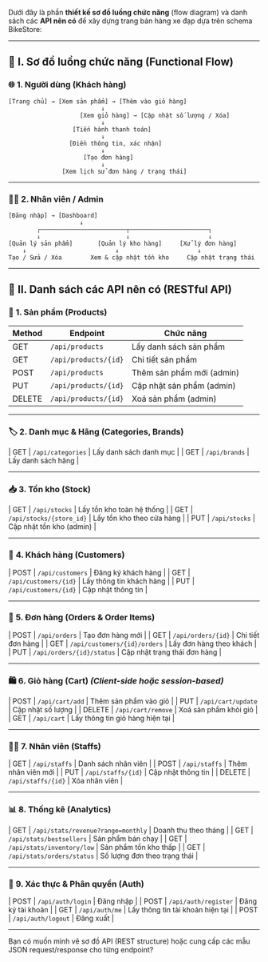 Dưới đây là phần **thiết kế sơ đồ luồng chức năng** (flow diagram) và danh sách các **API nên có** để xây dựng trang bán hàng xe đạp dựa trên schema BikeStore:

---

## 🧭 **I. Sơ đồ luồng chức năng (Functional Flow)**

### 🌐 1. Người dùng (Khách hàng)

```
[Trang chủ] → [Xem sản phẩm] → [Thêm vào giỏ hàng]
                          ↓
                    [Xem giỏ hàng] → [Cập nhật số lượng / Xóa]
                          ↓
                  [Tiến hành thanh toán]
                          ↓
                 [Điền thông tin, xác nhận]
                          ↓
                     [Tạo đơn hàng]
                          ↓
               [Xem lịch sử đơn hàng / trạng thái]
```

---

### 🧑‍💼 2. Nhân viên / Admin

```
[Đăng nhập] → [Dashboard]
                    ↓
        ┌────────────────────────┬──────────────────────┐
        ↓                        ↓                      ↓
[Quản lý sản phẩm]       [Quản lý kho hàng]     [Xử lý đơn hàng]
    ↓                         ↓                      ↓
Tạo / Sửa / Xóa        Xem & cập nhật tồn kho     Cập nhật trạng thái
```

---

## 🔌 **II. Danh sách các API nên có (RESTful API)**

### 🛒 **1. Sản phẩm (Products)**

| Method | Endpoint             | Chức năng                 |
| ------ | -------------------- | ------------------------- |
| GET    | `/api/products`      | Lấy danh sách sản phẩm    |
| GET    | `/api/products/{id}` | Chi tiết sản phẩm         |
| POST   | `/api/products`      | Thêm sản phẩm mới (admin) |
| PUT    | `/api/products/{id}` | Cập nhật sản phẩm (admin) |
| DELETE | `/api/products/{id}` | Xoá sản phẩm (admin)      |

---

### 🏷️ **2. Danh mục & Hãng (Categories, Brands)**

\| GET    | `/api/categories`         | Lấy danh sách danh mục          |
\| GET    | `/api/brands`             | Lấy danh sách hãng              |

---

### 📥 **3. Tồn kho (Stock)**

\| GET    | `/api/stocks`             | Lấy tồn kho toàn hệ thống       |
\| GET    | `/api/stocks/{store_id}` | Lấy tồn kho theo cửa hàng       |
\| PUT    | `/api/stocks`            | Cập nhật tồn kho (admin)        |

---

### 🧑 **4. Khách hàng (Customers)**

\| POST   | `/api/customers`          | Đăng ký khách hàng              |
\| GET    | `/api/customers/{id}`     | Lấy thông tin khách hàng        |
\| PUT    | `/api/customers/{id}`     | Cập nhật thông tin              |

---

### 🧾 **5. Đơn hàng (Orders & Order Items)**

\| POST   | `/api/orders`             | Tạo đơn hàng mới                |
\| GET    | `/api/orders/{id}`        | Chi tiết đơn hàng               |
\| GET    | `/api/customers/{id}/orders` | Lấy đơn hàng theo khách       |
\| PUT    | `/api/orders/{id}/status` | Cập nhật trạng thái đơn hàng    |

---

### 🛍️ **6. Giỏ hàng (Cart)** *(Client-side hoặc session-based)*

\| POST   | `/api/cart/add`           | Thêm sản phẩm vào giỏ           |
\| PUT    | `/api/cart/update`        | Cập nhật số lượng               |
\| DELETE | `/api/cart/remove`        | Xoá sản phẩm khỏi giỏ           |
\| GET    | `/api/cart`               | Lấy thông tin giỏ hàng hiện tại |

---

### 🧑‍💼 **7. Nhân viên (Staffs)**

\| GET    | `/api/staffs`             | Danh sách nhân viên             |
\| POST   | `/api/staffs`             | Thêm nhân viên mới              |
\| PUT    | `/api/staffs/{id}`        | Cập nhật thông tin              |
\| DELETE | `/api/staffs/{id}`        | Xóa nhân viên                   |

---

### 📊 **8. Thống kê (Analytics)**

\| GET    | `/api/stats/revenue?range=monthly` | Doanh thu theo tháng      |
\| GET    | `/api/stats/bestsellers`           | Sản phẩm bán chạy         |
\| GET    | `/api/stats/inventory/low`         | Sản phẩm tồn kho thấp     |
\| GET    | `/api/stats/orders/status`         | Số lượng đơn theo trạng thái |

---

### 🔐 **9. Xác thực & Phân quyền (Auth)**

\| POST   | `/api/auth/login`         | Đăng nhập                    |
\| POST   | `/api/auth/register`      | Đăng ký tài khoản            |
\| GET    | `/api/auth/me`            | Lấy thông tin tài khoản hiện tại |
\| POST   | `/api/auth/logout`        | Đăng xuất                    |

---

Bạn có muốn mình vẽ sơ đồ API (REST structure) hoặc cung cấp các mẫu JSON request/response cho từng endpoint?

